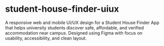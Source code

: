 # student-house-finder-uiux
A responsive web and mobile UI/UX design for a Student House Finder App that helps university students discover safe, affordable, and verified accommodation near campus. Designed using Figma with focus on usability, accessibility, and clean layout.
